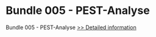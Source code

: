 # Bundle 005 - PEST-Analyse
Bundle 005 - PEST-Analyse
[>> Detailed information](https://secure.shareit.com/shareit/product.html?productid=300992377&affiliateid=200057808)